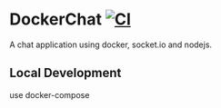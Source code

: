 # DockerChat [![CI](https://github.com/RavinduSachintha/DockerChat/actions/workflows/signaling_server.workflow.yml/badge.svg)](https://github.com/RavinduSachintha/DockerChat/actions/workflows/signaling_server.workflow.yml)

A chat application using docker, socket.io and nodejs.

## Local Development

use docker-compose
